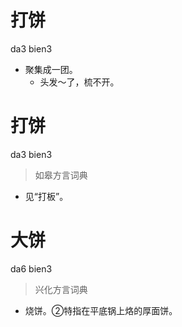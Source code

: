 # 打饼
da3 bien3
- 聚集成一团。
  - 头发～了，梳不开。

# 打饼
da3 bien3
> 如皋方言词典
- 见“打板”。

# 大饼
da6 bien3
> 兴化方言词典
- 烧饼。②特指在平底锅上烙的厚面饼。
